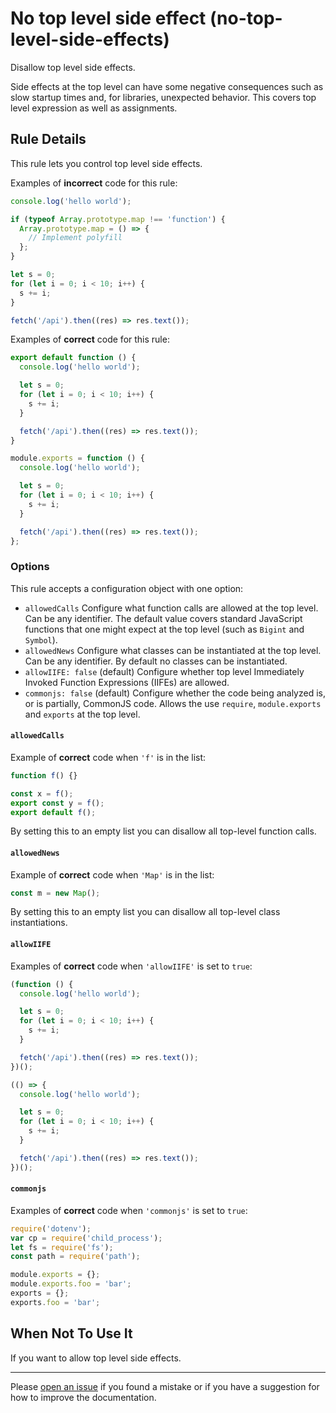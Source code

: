 <!-- SPDX-License-Identifier: CC-BY-4.0 -->

# No top level side effect (no-top-level-side-effects)

Disallow top level side effects.

Side effects at the top level can have some negative consequences such as slow
startup times and, for libraries, unexpected behavior. This covers top level
expression as well as assignments.

## Rule Details

This rule lets you control top level side effects.

Examples of **incorrect** code for this rule:

```javascript
console.log('hello world');
```

```javascript
if (typeof Array.prototype.map !== 'function') {
  Array.prototype.map = () => {
    // Implement polyfill
  };
}
```

```javascript
let s = 0;
for (let i = 0; i < 10; i++) {
  s += i;
}
```

```javascript
fetch('/api').then((res) => res.text());
```

Examples of **correct** code for this rule:

```javascript
export default function () {
  console.log('hello world');

  let s = 0;
  for (let i = 0; i < 10; i++) {
    s += i;
  }

  fetch('/api').then((res) => res.text());
}
```

```javascript
module.exports = function () {
  console.log('hello world');

  let s = 0;
  for (let i = 0; i < 10; i++) {
    s += i;
  }

  fetch('/api').then((res) => res.text());
};
```

### Options

This rule accepts a configuration object with one option:

- `allowedCalls` Configure what function calls are allowed at the top level. Can
  be any identifier. The default value covers standard JavaScript functions that
  one might expect at the top level (such as `Bigint` and `Symbol`).
- `allowedNews` Configure what classes can be instantiated at the top level. Can
  be any identifier. By default no classes can be instantiated.
- `allowIIFE: false` (default) Configure whether top level Immediately Invoked
  Function Expressions (IIFEs) are allowed.
- `commonjs: false` (default) Configure whether the code being analyzed is, or
  is partially, CommonJS code. Allows the use `require`, `module.exports` and
  `exports` at the top level.

#### `allowedCalls`

Example of **correct** code when `'f'` is in the list:

```javascript
function f() {}

const x = f();
export const y = f();
export default f();
```

By setting this to an empty list you can disallow all top-level function calls.

#### `allowedNews`

Example of **correct** code when `'Map'` is in the list:

```javascript
const m = new Map();
```

By setting this to an empty list you can disallow all top-level class
instantiations.

#### `allowIIFE`

Examples of **correct** code when `'allowIIFE'` is set to `true`:

```javascript
(function () {
  console.log('hello world');

  let s = 0;
  for (let i = 0; i < 10; i++) {
    s += i;
  }

  fetch('/api').then((res) => res.text());
})();
```

```javascript
(() => {
  console.log('hello world');

  let s = 0;
  for (let i = 0; i < 10; i++) {
    s += i;
  }

  fetch('/api').then((res) => res.text());
})();
```

#### `commonjs`

Examples of **correct** code when `'commonjs'` is set to `true`:

```javascript
require('dotenv');
var cp = require('child_process');
let fs = require('fs');
const path = require('path');

module.exports = {};
module.exports.foo = 'bar';
exports = {};
exports.foo = 'bar';
```

## When Not To Use It

If you want to allow top level side effects.

---

Please [open an issue] if you found a mistake or if you have a suggestion for
how to improve the documentation.

[open an issue]: https://github.com/ericcornelissen/eslint-plugin-top/issues/new?labels=documentation&template=documentation.md
